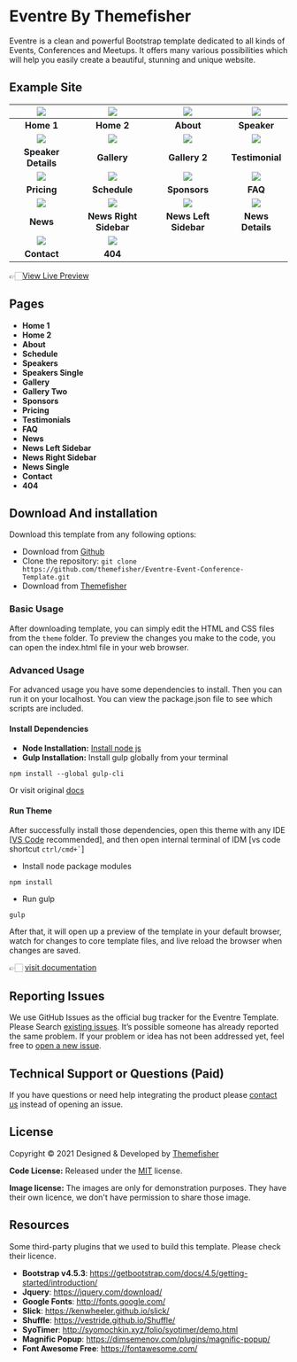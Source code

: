 # Eventre By Themefisher
Eventre is a clean and powerful Bootstrap template dedicated to all kinds of Events, Conferences and Meetups. It offers many various possibilities which will help you easily create a beautiful, stunning and unique website.

<!-- demo -->
## Example Site
| [![](screenshots/home1.jpg)](https://demo.themefisher.com/eventre/) | [![](screenshots/home2.jpg)](https://demo.themefisher.com/eventre/homepage-two.html) | [![](screenshots/about.jpg)](https://demo.themefisher.com/eventre/about.html) | [![](screenshots/speakers.jpg)](https://demo.themefisher.com/eventre/speakers.html) |
|:---:|:---:|:---:|:---:|
| **Home 1**  | **Home 2**  | **About** | **Speaker** |
| [![](screenshots/speaker-details.jpg)](https://demo.themefisher.com/eventre/single-speaker.html) | [![](screenshots/gallery.jpg)](https://demo.themefisher.com/eventre/gallery.html) | [![](screenshots/gallery2.jpg)](https://demo.themefisher.com/eventre/gallery-two.html) | [![](screenshots/testimonials.jpg)](https://demo.themefisher.com/eventre/testimonial.html) |
| **Speaker Details**  | **Gallery**  | **Gallery 2** | **Testimonial** |
| [![](screenshots/pricing.jpg)](https://demo.themefisher.com/eventre/pricing.html) | [![](screenshots/schedule.jpg)](https://demo.themefisher.com/eventre/schedule.html) | [![](screenshots/sponsors.jpg)](https://demo.themefisher.com/eventre/sponsors.html) | [![](screenshots/faq.jpg)](https://demo.themefisher.com/eventre/FAQ.html) |
| **Pricing**  | **Schedule**  | **Sponsors** | **FAQ** |
| [![](screenshots/news.jpg)](https://demo.themefisher.com/eventre/news.html) | [![](screenshots/newsrs.jpg)](https://demo.themefisher.com/eventre/news-right-sidebar.html) | [![](screenshots/newsls.jpg)](https://demo.themefisher.com/eventre/news-left-sidebar.html) | [![](screenshots/news-details.jpg)](https://demo.themefisher.com/eventre/news-single.html) |
| **News** | **News Right Sidebar**  | **News Left Sidebar**  |**News Details** |
| [![](screenshots/contact.jpg)](https://demo.themefisher.com/eventre/contact.html) | [![](screenshots/404.jpg)](https://demo.themefisher.com/eventre/404.html)
| **Contact** | **404**  |

👉🏻[View Live Preview](https://demo.themefisher.com/eventre/)

<!-- resources -->
## Pages
* **Home 1**
* **Home 2**
* **About**
* **Schedule**
* **Speakers**
* **Speakers Single**
* **Gallery**
* **Gallery Two**
* **Sponsors**
* **Pricing**
* **Testimonials**
* **FAQ**
* **News**
* **News Left Sidebar**
* **News Right Sidebar**
* **News Single**
* **Contact**
* **404**


<!-- download -->
## Download And installation
Download this template from any following options:

* Download from [Github](https://github.com/themefisher/Eventre-Event-Conference-Template/archive/master.zip)
* Clone the repository: `git clone https://github.com/themefisher/Eventre-Event-Conference-Template.git`
* Download from [Themefisher](https://themefisher.com/products/eventre-event-conference-website-template/)


<!-- installation -->
### Basic Usage
After downloading template, you can simply edit the HTML and CSS files from the `theme` folder. To preview the changes you make to the code, you can open the index.html file in your web browser.

### Advanced Usage
For advanced usage you have some dependencies to install. Then you can run it on your localhost. You can view the package.json file to see which scripts are included.

#### Install Dependencies
* **Node Installation:** [Install node js](https://nodejs.org/en/download/)
* **Gulp Installation:** Install gulp globally from your terminal 
```
npm install --global gulp-cli
```
Or visit original [docs](https://gulpjs.com/docs/en/getting-started/quick-start)

#### Run Theme
After successfully install those dependencies, open this theme with any IDE [[VS Code](https://code.visualstudio.com/) recommended], and then open internal terminal of IDM [vs code shortcut <code>ctrl/cmd+\`</code>]

* Install node package modules
```
npm install
```
* Run gulp
```
gulp
```
After that, it will open up a preview of the template in your default browser, watch for changes to core template files, and live reload the browser when changes are saved.

👉🏻 [visit documentation](https://docs.themefisher.com/eventre/)


<!-- reporting issue -->
## Reporting Issues
We use GitHub Issues as the official bug tracker for the Eventre Template. Please Search [existing issues](https://github.com/themefisher/Eventre-Event-Conference-Template/issues). It’s possible someone has already reported the same problem.
If your problem or idea has not been addressed yet, feel free to [open a new issue](https://github.com/themefisher/Eventre-Event-Conference-Template/issues).

<!-- support -->
## Technical Support or Questions (Paid)
If you have questions or need help integrating the product please [contact us](mailto:mehedi@themefisher.com) instead of opening an issue.

<!-- licence -->
## License
Copyright &copy; 2021 Designed & Developed by [Themefisher](https://themefisher.com)

**Code License:** Released under the [MIT](https://github.com/themefisher/Eventre-Event-Conference-Template/blob/master/LICENSE) license.

**Image license:** The images are only for demonstration purposes. They have their own licence, we don't have permission to share those image.

<!-- resources -->
## Resources
Some third-party plugins that we used to build this template. Please check their licence.
* **Bootstrap v4.5.3**: https://getbootstrap.com/docs/4.5/getting-started/introduction/
* **Jquery**: https://jquery.com/download/
* **Google Fonts**: http://fonts.google.com/
* **Slick**: https://kenwheeler.github.io/slick/
* **Shuffle**: https://vestride.github.io/Shuffle/
* **SyoTimer**: http://syomochkin.xyz/folio/syotimer/demo.html
* **Magnific Popup**: https://dimsemenov.com/plugins/magnific-popup/
* **Font Awesome Free**: https://fontawesome.com/
